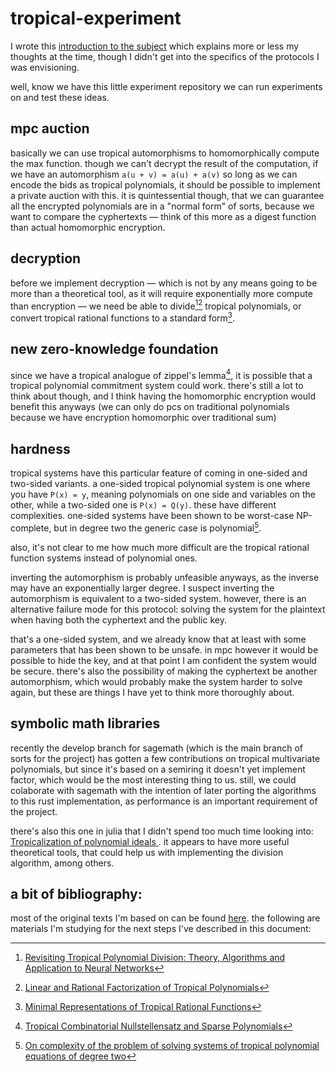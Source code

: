 # tropical-experiment

I wrote this [introduction to the subject](https://publish.obsidian.md/justdu/2571/waylon/tropical+crypto+intro) which explains more or less my thoughts at the time, though I didn't get into the specifics of the protocols I was envisioning.

well, know we have this little experiment repository we can run experiments on and test these ideas.

## mpc auction

basically we can use tropical automorphisms to homomorphically compute the max function. though we can't decrypt the result of the computation, if we have an automorphism `a(u + v) = a(u) + a(v)` so long as we can encode the bids as tropical polynomials, it should be possible to implement a private auction with this. it is quintessential though, that we can guarantee all the encrypted polynomials are in a "normal form" of sorts, because we want to compare the cyphertexts — think of this more as a digest function than actual homomorphic encryption.

## decryption

before we implement decryption — which is not by any means going to be more than a theoretical tool, as it will require exponentially more compute than encryption — we need be able to divide[^3][^4] tropical polynomials, or convert tropical rational functions to a standard form[^2].

## new zero-knowledge foundation

since we have a tropical analogue of zippel's lemma[^5], it is possible that a tropical polynomial commitment system could work. there's still a lot to think about though, and I think having the homomorphic encryption would benefit this anyways (we can only do pcs on traditional polynomials because we have encryption homomorphic over traditional sum)

## hardness

tropical systems have this particular feature of coming in one-sided and two-sided variants. a one-sided tropical polynomial system is one where you have `P(x) = y`, meaning polynomials on one side and variables on the other, while a two-sided one is `P(x) = Q(y)`. these have different complexities. one-sided systems have been shown to be worst-case NP-complete, but in degree two the generic case is polynomial[^1].

also, it's not clear to me how much more difficult are the tropical rational function systems instead of polynomial ones.

inverting the automorphism is probably unfeasible anyways, as the inverse may have an exponentially larger degree. I suspect inverting the automorphism is equivalent to a two-sided system. however, there is an alternative failure mode for this protocol: solving the system for the plaintext when having both the cyphertext and the public key.

that's a one-sided system, and we already know that at least with some parameters that has been shown to be unsafe. in mpc however it would be possible to hide the key, and at that point I am confident the system would be secure. there's also the possibility of making the cyphertext be another automorphism, which would probably make the system harder to solve again, but these are things I have yet to think more thoroughly about.

## symbolic math libraries

recently the develop branch for sagemath (which is the main branch of sorts for the project) has gotten a few contributions on tropical multivariate polynomials, but since it's based on a semiring it doesn't yet implement factor, which would be the most interesting thing to us. still, we could colaborate with sagemath with the intention of later porting the algorithms to this rust implementation, as performance is an important requirement of the project.

there's also this one in julia that I didn't spend too much time looking into: [Tropicalization of polynomial ideals
](https://docs.oscar-system.org/stable/TropicalGeometry/tropicalization). it appears to have more useful theoretical tools, that could help us with implementing the division algorithm, among others.


## a bit of bibliography:

most of the original texts I'm based on can be found [here](https://publish.obsidian.md/justdu/2571/waylon/tropical+crypto+intro). the following are materials I'm studying for the next steps I've described in this document:
[^1]: [On complexity of the problem of solving systems of tropical polynomial equations of degree two](https://eprint.iacr.org/2024/576)
[^2]: [Minimal Representations of Tropical Rational Functions](https://arxiv.org/abs/2205.05647)
[^3]: [Revisiting Tropical Polynomial Division: Theory, Algorithms and Application to Neural Networks](https://arxiv.org/abs/2306.15157)
[^4]: [Linear and Rational Factorization of Tropical Polynomials](https://arxiv.org/abs/1707.03332)
[^5]: [Tropical Combinatorial Nullstellensatz and Sparse Polynomials](https://hal.science/hal-03043503/file/tropical_combinatorial.pdf)
